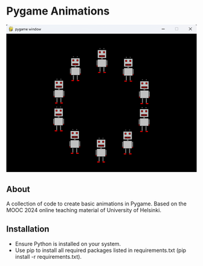 # Pygame Animations

<p align="center">
    <img width="600" src="screenshot.png" alt="screenshot">
</p>

## About
A collection of code to create basic animations in Pygame. Based on the MOOC 2024 online teaching material of University of Helsinki.

## Installation
- Ensure Python is installed on your system.
- Use pip to install all required packages listed in requirements.txt (pip install -r requirements.txt).